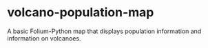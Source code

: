 # volcano-population-map
A basic Folium-Python map that displays population information and information on volcanoes.
